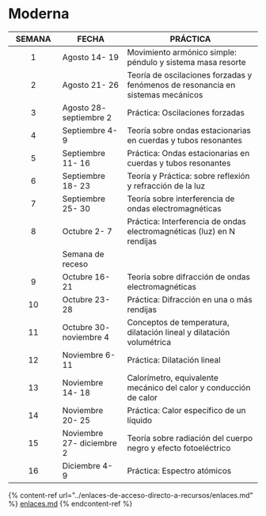# Moderna



<table><thead><tr><th width="118" align="center">SEMANA</th><th width="181">FECHA</th><th width="528">PRÁCTICA</th></tr></thead><tbody><tr><td align="center">1</td><td>Agosto 14- 19</td><td>Movimiento armónico simple: péndulo  y sistema masa resorte</td></tr><tr><td align="center">2</td><td>Agosto 21- 26</td><td>Teoría de oscilaciones forzadas y fenómenos de resonancia en sistemas mecánicos</td></tr><tr><td align="center">3</td><td>Agosto 28- septiembre 2</td><td>Práctica: Oscilaciones forzadas</td></tr><tr><td align="center">4</td><td>Septiembre 4- 9</td><td>Teoría sobre ondas estacionarias en cuerdas y tubos resonantes</td></tr><tr><td align="center">5</td><td>Septiembre 11- 16</td><td>Práctica: Ondas estacionarias en cuerdas y tubos resonantes</td></tr><tr><td align="center">6</td><td>Septiembre 18- 23</td><td>Teoría y Práctica: sobre reflexión y refracción de la luz</td></tr><tr><td align="center">7</td><td>Septiembre 25- 30</td><td>Teoría sobre interferencia de ondas electromagnéticas</td></tr><tr><td align="center">8</td><td>Octubre 2- 7</td><td>Práctica: Interferencia de ondas electromagnéticas (luz) en N rendijas</td></tr><tr><td align="center"> </td><td>Semana de receso</td><td> </td></tr><tr><td align="center">9</td><td>Octubre 16- 21</td><td>Teoría sobre difracción de ondas electromagnéticas</td></tr><tr><td align="center">10</td><td>Octubre 23- 28</td><td>Práctica: Difracción en una o más rendijas</td></tr><tr><td align="center">11</td><td>Octubre 30- noviembre 4</td><td>Conceptos de temperatura, dilatación lineal y dilatación volumétrica</td></tr><tr><td align="center">12</td><td>Noviembre 6- 11</td><td>Práctica: Dilatación lineal</td></tr><tr><td align="center">13</td><td>Noviembre 14- 18</td><td>Calorímetro, equivalente mecánico del calor y conducción de calor</td></tr><tr><td align="center">14</td><td>Noviembre 20- 25</td><td>Práctica: Calor específico de un líquido</td></tr><tr><td align="center">15</td><td>Noviembre 27- diciembre 2</td><td>Teoría sobre radiación del cuerpo negro y efecto fotoeléctrico</td></tr><tr><td align="center">16</td><td>Diciembre 4- 9</td><td>Práctica: Espectro atómicos</td></tr></tbody></table>

{% content-ref url="../enlaces-de-acceso-directo-a-recursos/enlaces.md" %}
[enlaces.md](../enlaces-de-acceso-directo-a-recursos/enlaces.md)
{% endcontent-ref %}
